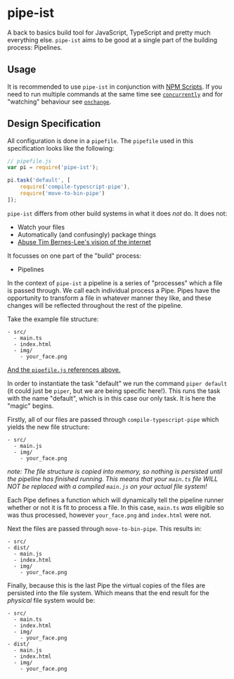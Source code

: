 # pipe-ist

A back to basics build tool for JavaScript, TypeScript and pretty much everything else. `pipe-ist` aims to be good at a single part of the building process: Pipelines.

## Usage

It is recommended to use `pipe-ist` in conjunction with [NPM Scripts](https://docs.npmjs.com/misc/scripts). If you need to run multiple commands at the same time see [`concurrently`](https://www.npmjs.com/package/concurrently) and for "watching" behaviour see [`onchange`](https://www.npmjs.com/package/onchange).

## Design Specification

All configuration is done in a `pipefile`. The `pipefile` used in this specification looks like the following:

```js
// pipefile.js
var pi = require('pipe-ist');

pi.task('default', [
    require('compile-typescript-pipe'),
    require('move-to-bin-pipe')
]);
```

`pipe-ist` differs from other build systems in what it does *not* do. It does not:

- Watch your files
- Automatically (and confusingly) package things
- [Abuse Tim Bernes-Lee's vision of the internet](https://defaultnamehere.tumblr.com/post/139351766005/graphing-when-your-facebook-friends-are-awake)

It focusses on one part of the "build" process:

- Pipelines

In the context of `pipe-ist` a pipeline is a series of "processes" which a file is passed through. We call each individual process a Pipe. Pipes have the opportunity to transform a file in whatever manner they like, and these changes will be reflected throughout the rest of the pipeline.

Take the example file structure:

```
- src/
  - main.ts
  - index.html
  - img/
    - your_face.png
```

[And the `pipefile.js` references above.](#design-specification)

In order to instantiate the task "default" we run the command `piper default` (it could just be `piper`, but we are being specific here!). This runs the task with the name "default", which is in this case our only task. It is here the "magic" begins.

Firstly, all of our files are passed through `compile-typescript-pipe` which yields the new file structure:

```
- src/
  - main.js
  - img/
    - your_face.png
```

*note: The file structure is copied into memory, so nothing is persisted until the pipeline has finished running. This means that your `main.ts` file WILL NOT be replaced with a compiled `main.js` on your actual file system!*

Each Pipe defines a function which will dynamically tell the pipeline runner whether or not it is fit to process a file. In this case, `main.ts` *was* eligible so was thus processed, however `your_face.png` and `index.html` were not.

Next the files are passed through `move-to-bin-pipe`. This results in:

```
- src/
- dist/
  - main.js
  - index.html
  - img/
    - your_face.png
```

Finally, because this is the last Pipe the virtual copies of the files are persisted into the file system. Which means that the end result for the *physical* file system would be:

```
- src/
  - main.ts
  - index.html
  - img/
    - your_face.png
- dist/
  - main.js
  - index.html
  - img/
    - your_face.png
```

